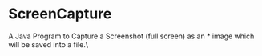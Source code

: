 # ScreenCapture
A Java Program to Capture a Screenshot (full screen) as an * image which will be saved into a file.\
